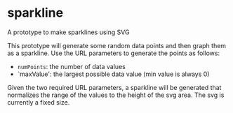 # sparkline
A prototype to make sparklines using SVG

This prototype will generate some random data points and then graph them as a sparkline.
Use the URL parameters to generate the points as follows:
 - `numPoints`: the number of data values
 - `maxValue': the largest possible data value (min value is always 0)

Given the two required URL parameters, a sparkline will be generated that normalizes the range of the values to the height of the svg area. The svg is currently a fixed size.

